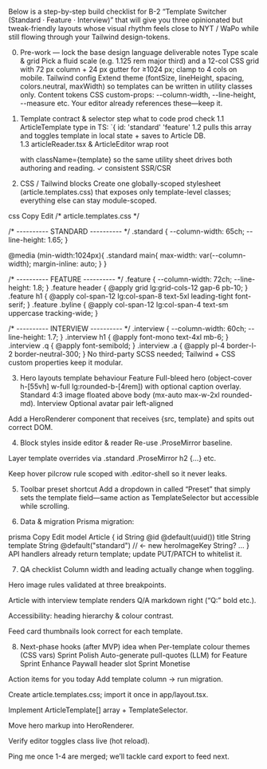 Below is a step-by-step build checklist for B-2 “Template Switcher (Standard · Feature · Interview)” that will give you three opinionated but tweak-friendly layouts whose visual rhythm feels close to NYT / WaPo while still flowing through your Tailwind design-tokens.

0. Pre-work — lock the base design language
deliverable	notes
Type scale & grid	Pick a fluid scale (e.g. 1.125 rem major third) and a 12-col CSS grid with 72 px column + 24 px gutter for ≥1024 px; clamp to 4 cols on mobile.
Tailwind config	Extend theme (fontSize, lineHeight, spacing, colors.neutral, maxWidth) so templates can be written in utility classes only.
Content tokens	CSS custom-props: --column-width, --line-height, --measure etc. Your editor already references these—keep it.

1. Template contract & selector
step	what to code	prod check
1.1	ArticleTemplate type in TS: `{ id: 'standard'	'feature'
1.2	<TemplateSelector> pulls this array and toggles template in local state + saves to Article DB.	
1.3	articleReader.tsx & ArticleEditor wrap root <article> with className={template} so the same utility sheet drives both authoring and reading.	✓ consistent SSR/CSR

2. CSS / Tailwind blocks
Create one globally-scoped stylesheet (article.templates.css) that exposes only template-level classes; everything else can stay module-scoped.

css
Copy
Edit
/* article.templates.css */

/* ---------- STANDARD ---------- */
.standard {
  --column-width: 65ch;
  --line-height: 1.65;
}

@media (min-width:1024px){
  .standard main{
    max-width: var(--column-width);
    margin-inline: auto;
  }
}

/* ---------- FEATURE ---------- */
.feature {
  --column-width: 72ch;
  --line-height: 1.8;
}
.feature header   { @apply grid lg:grid-cols-12 gap-6 pb-10; }
.feature h1       { @apply col-span-12 lg:col-span-8 text-5xl leading-tight font-serif; }
.feature .byline  { @apply col-span-12 lg:col-span-4 text-sm uppercase tracking-wide; }

/* ---------- INTERVIEW ---------- */
.interview {
  --column-width: 60ch;
  --line-height: 1.7;
}
.interview h1   { @apply font-mono text-4xl mb-6; }
.interview .q   { @apply font-semibold; }
.interview .a   { @apply pl-4 border-l-2 border-neutral-300; }
No third-party SCSS needed; Tailwind + CSS custom properties keep it modular.

3. Hero layouts
template	behaviour
Feature	Full-bleed hero (object-cover h-[55vh] w-full lg:rounded-b-[4rem]) with optional caption overlay.
Standard	4:3 image floated above body (mx-auto max-w-2xl rounded-md).
Interview	Optional avatar pair left-aligned

Add a HeroRenderer component that receives {src, template} and spits out correct DOM.

4. Block styles inside editor & reader
Re-use .ProseMirror baseline.

Layer template overrides via .standard .ProseMirror h2 {…} etc.

Keep hover pilcrow rule scoped with .editor-shell so it never leaks.

5. Toolbar preset shortcut
Add a dropdown in <Toolbar> called “Preset” that simply sets the template field—same action as TemplateSelector but accessible while scrolling.

6. Data & migration
Prisma migration:

prisma
Copy
Edit
model Article {
  id          String   @id @default(uuid())
  title       String
  template    String   @default("standard") // ← new
  heroImageKey String? 
  ...
}
API handlers already return template; update PUT/PATCH to whitelist it.

7. QA checklist
Column width and leading actually change when toggling.

Hero image rules validated at three breakpoints.

Article with interview template renders Q/A markdown right (“Q:” bold etc.).

Accessibility: heading hierarchy & colour contrast.

Feed card thumbnails look correct for each template.

8. Next-phase hooks (after MVP)
idea	when
Per-template colour themes (CSS vars)	Sprint Polish
Auto-generate pull-quotes (LLM) for Feature	Sprint Enhance
Paywall header slot	Sprint Monetise

Action items for you today
Add template column → run migration.

Create article.templates.css; import it once in app/layout.tsx.

Implement ArticleTemplate[] array + TemplateSelector.

Move hero markup into HeroRenderer.

Verify editor toggles class live (hot reload).

Ping me once 1-4 are merged; we’ll tackle card export to feed next.
